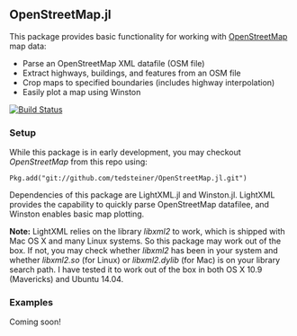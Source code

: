 ## OpenStreetMap.jl

This package provides basic functionality for working with [OpenStreetMap](http://www.openstreetmap.org) map data:
* Parse an OpenStreetMap XML datafile (OSM file)
* Extract highways, buildings, and features from an OSM file
* Crop maps to specified boundaries (includes highway interpolation)
* Easily plot a map using Winston

[![Build Status](https://travis-ci.org/tedsteiner/OpenStreetMap.jl.png)](https://travis-ci.org/tedsteiner/OpenStreetMap.jl)

### Setup

While this package is in early development, you may checkout *OpenStreetMap* from this repo using:

```
Pkg.add("git://github.com/tedsteiner/OpenStreetMap.jl.git")
```
Dependencies of this package are LightXML.jl and Winston.jl. LightXML provides the capability to quickly parse OpenStreetMap datafilee, and Winston enables basic map plotting.

**Note:** LightXML relies on the library *libxml2* to work, which is shipped with Mac OS X and many Linux systems. So this package may work out of the box. If not, you may check whether *libxml2* has been in your system and whether *libxml2.so* (for Linux) or *libxml2.dylib* (for Mac) is on your library search path. I have tested it to work out of the box in both OS X 10.9 (Mavericks) and Ubuntu 14.04.

### Examples
Coming soon!
